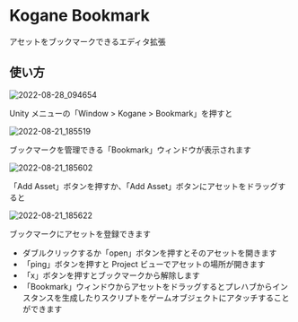 # Kogane Bookmark

アセットをブックマークできるエディタ拡張

## 使い方

![2022-08-28_094654](https://user-images.githubusercontent.com/6134875/187053003-1d4972c4-706e-40b3-ba8a-93332b71abf6.png)

Unity メニューの「Window > Kogane > Bookmark」を押すと

![2022-08-21_185519](https://user-images.githubusercontent.com/6134875/185785680-166f4dd7-b5f9-42bb-a98e-ac38b400ea7c.png)

ブックマークを管理できる「Bookmark」ウィンドウが表示されます

![2022-08-21_185602](https://user-images.githubusercontent.com/6134875/185785685-3afcc795-366a-4d80-835c-9631073acf78.png)

「Add Asset」ボタンを押すか、「Add Asset」ボタンにアセットをドラッグすると

![2022-08-21_185622](https://user-images.githubusercontent.com/6134875/185785686-7e3f6fdd-37f3-434d-804b-09194e55314d.png)

ブックマークにアセットを登録できます

* ダブルクリックするか「open」ボタンを押すとそのアセットを開きます
* 「ping」ボタンを押すと Project ビューでアセットの場所が開きます
* 「x」ボタンを押すとブックマークから解除します
* 「Bookmark」ウィンドウからアセットをドラッグするとプレハブからインスタンスを生成したりスクリプトをゲームオブジェクトにアタッチすることができます  
